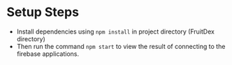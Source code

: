 # Setup Steps
- Install dependencies using `npm install` in project directory (FruitDex directory)
- Then run the command `npm start` to view the result of connecting to the firebase applications.
